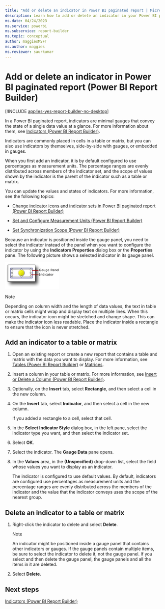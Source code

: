 ```yaml
---
title: "Add or delete an indicator in Power BI paginated report | Microsoft Docs"
description: Learn how to add or delete an indicator in your Power BI paginated reports to convey the state of a single data value in Power BI Report Builder.
ms.date: 04/24/2023
ms.service: powerbi
ms.subservice: report-builder
ms.topic: conceptual
author: maggiesMSFT
ms.author: maggies
ms.reviewer: saurkumar
---
```

# Add or delete an indicator in Power BI paginated report (Power BI Report Builder)

[!INCLUDE [applies-yes-report-builder-no-desktop](../../../includes/applies-yes-report-builder-no-desktop.md)]

  In a Power BI paginated report, indicators are minimal gauges that convey the state of a single data value at a glance. For more information about them, see [Indicators &#40;Power BI Report Builder&#41;](/sql/reporting-services/report-design/indicators-report-builder-and-ssrs).  
  
 Indicators are commonly placed in cells in a table or matrix, but you can also use indicators by themselves, side-by-side with gauges, or embedded in gauges.  
  
 When you first add an indicator, it is by default configured to use percentages as measurement units. The percentage ranges are evenly distributed across members of the indicator set, and the scope of values shown by the indicator is the parent of the indicator such as a table or matrix.  
  
 You can update the values and states of indicators. For more information, see the following topics:  
  
- [Change indicator icons and indicator sets in Power BI paginated report (Power BI Report Builder)](change-indicator-icons-indicator-sets-report-builder.md)
  
- [Set and Configure Measurement Units &#40;Power BI Report Builder&#41;](/sql/reporting-services/report-design/set-and-configure-measurement-units-report-builder-and-ssrs)  
  
- [Set Synchronization Scope &#40;Power BI Report Builder&#41;](/sql/reporting-services/report-design/set-synchronization-scope-report-builder-and-ssrs)  
  
 Because an indicator is positioned inside the gauge panel, you need to select the indicator instead of the panel when you want to configure the indicator by using the **Indicators Properties** dialog box or the **Properties** pane. The following picture shows a selected indicator in its gauge panel.  
  
 ![Screenshot of a gauge panel with indicator.](./media/paginated-reports-visualizations/gauge-panel-with-indicator.gif "gauge-panel-with-indicator")  
  
> [!NOTE]  
> Depending on column width and the length of data values, the text in table or matrix cells might wrap and display text on multiple lines. When this occurs, the indicator icon might be stretched and change shape. This can make the indicator icon less readable. Place the indicator inside a rectangle to ensure that the icon is never stretched.  
  
## Add an indicator to a table or matrix  
  
1.  Open an existing report or create a new report that contains a table and matrix with the data you want to display. For more information, see [Tables &#40;Power BI Report Builder&#41;](/sql/reporting-services/report-design/tables-report-builder-and-ssrs) or [Matrices](/sql/reporting-services/report-design/create-a-matrix-report-builder-and-ssrs).  
  
2.  Insert a column in your table or matrix. For more information, see [Insert or Delete a Column &#40;Power BI Report Builder&#41;](/sql/reporting-services/report-design/insert-or-delete-a-column-report-builder-and-ssrs).  
  
3.  Optionally, on the **Insert** tab, select **Rectangle**, and then select a cell in the new column.  
  
4.  On the **Insert** tab, select **Indicator**, and then select a cell in the new column.  
  
     If you added a rectangle to a cell, select that cell.  
  
5.  In the **Select Indicator Style** dialog box, in the left pane, select the indicator type you want, and then select the indicator set.  
  
6.  Select **OK**.  
  
7.  Select the indicator. The **Gauge Data** pane opens.  
  
8.  In the **Values** area, in the **(Unspecified)** drop-down list, select the field whose values you want to display as an indicator.  
  
     The indicator is configured to use default values. By default, indicators are configured use percentages as measurement units and the percentage ranges are evenly distributed across the members of the indicator and the value that the indicator conveys uses the scope of the nearest group.  
  
## Delete an indicator to a table or matrix  
  
1.  Right-click the indicator to delete and select **Delete**.  
  
    > [!NOTE]  
    >  An indicator might be positioned inside a gauge panel that contains other indicators or gauges. If the gauge panels contain multiple items, be sure to select the indicator to delete it, not the gauge panel. If you select and then delete the gauge panel, the gauge panels and all the items in it are deleted.  
  
2.  Select **Delete**.  
  
## Next steps  

 [Indicators &#40;Power BI Report Builder&#41;](/sql/reporting-services/report-design/indicators-report-builder-and-ssrs)  
  
  
